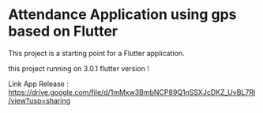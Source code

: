 # Attendance Application using gps based on Flutter


This project is a starting point for a Flutter application.

this project running on 3.0.1 flutter version !

Link App Release : https://drive.google.com/file/d/1mMxw3BmbNCP89Q1nSSXJcDKZ_UvBL7Rl/view?usp=sharing
